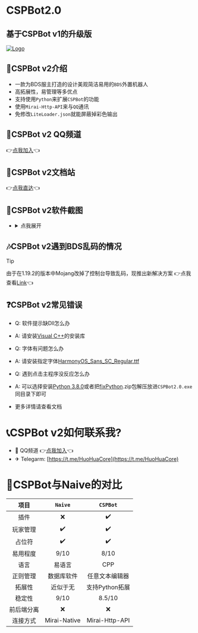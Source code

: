 # CSPBot2.0

## 基于CSPBot v1的升级版
[![Logo](https://img1.imgtp.com/2022/07/02/wrNETzqc.png)](https://img1.imgtp.com/2022/07/02/wrNETzqc.png)

## 👀CSPBot v2介绍
- 一款为BDS服主打造的设计美观简洁易用的`BDS`外置机器人
- 高拓展性，易管理等多优点
- 支持使用`Python`来扩展`CSPBot`的功能
- 使用`Mirai-Http-API`来与`QQ`通讯
- 免修改`LiteLoader.json`就能屏蔽掉彩色输出

## 🚦CSPBot v2 QQ频道
👉[点我加入](https://qun.qq.com/qqweb/qunpro/share?_wv=3&_wwv=128&appChannel=share&inviteCode=1W74pRo&businessType=9&from=246610&biz=ka)👈

## 📄CSPBot v2文档站
👉[点我直达](https://cspbot.top/)👈


## 🧩CSPBot v2软件截图
- <details>
    <summary>点我展开</summary>
    <span>主界面</span>
    <img src="https://img1.imgtp.com/2022/07/02/SrrYedYy.png">
    <span>玩家管理</span>
    <img src="https://img1.imgtp.com/2022/07/02/PXq41QmB.png">
    <span>正则管理</span>
    <img src="https://img1.imgtp.com/2022/07/02/ojHwsX9e.png">
    <span>插件管理</span>
    <img src="https://img1.imgtp.com/2022/07/02/a6XOfthp.png">
    <span>日志输出</span>
    <img src="https://img1.imgtp.com/2022/07/02/uxems0Zw.png">
  </details>
  

## 🎶CSPBot v2遇到BDS乱码的情况
> [!tip]
>
> 由于在1.19.2的版本中Mojang改掉了控制台导致乱码，现推出新解决方案
> 👉点我查看[Link](https://github.com/CSPBot-Devloper/CSPBot-Server-Helper)👈



## ❓CSPBot v2常见错误
- Q: 软件提示缺Dll怎么办
- A: 请安装[Visual C++](https://docs.microsoft.com/en-us/cpp/windows/latest-supported-vc-redist?view=msvc-170)的安装库

- Q: 字体有问题怎么办
- A: 请安装指定字体[HarmonyOS_Sans_SC_Regular.ttf](https://huohuas001.lanzouv.com/iFSlj078w1pe)

- Q: 遇到点击主程序没反应怎么办
- A: 可以选择安装[Python 3.8.0](https://www.python.org/ftp/python/3.8.0/python-3.8.0-amd64.exe)或者把[fixPython](https://huohuas001.lanzouv.com/imqT407a521g).zip包解压放进`CSPBot2.0.exe`同目录下即可

- 更多详情请查看文档

# 📞CSPBot v2如何联系我?
- 🐧 QQ频道 👉[点我加入](https://qun.qq.com/qqweb/qunpro/share?_wv=3&_wwv=128&appChannel=share&inviteCode=1W74pRo&businessType=9&from=246610&biz=ka)👈
- ✈ Telegarm: [https://t.me/HuoHuaCore](https://t.me/HuoHuaCore)

# 📂CSPBot与Naive的对比
|  项目   | `Naive`  | `CSPBot`  |
|  :-:  | :-:  | :-:  |
| 插件  | ❌ | ✔️ |
| 玩家管理  | ✔️ | ✔️ |
| 占位符  | ✔️ | ✔️ |
| 易用程度  | 9/10 | 8/10 |
| 语言  | 易语言 | CPP |
| 正则管理  | 数据库软件 | 任意文本编辑器 |
| 拓展性  | 近似于无 | 支持Python拓展 |
| 稳定性  | 9/10 | 8.5/10 |
| 前后端分离  | ❌ | ❌ |
| 连接方式  | Mirai-Native | Mirai-Http-API |
